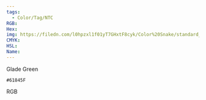 ```yaml
---
tags:
  - Color/Tag/NTC
RGB:
Hex:
img: https://filedn.com/l0hpzxl1f01yT7GHxtF8cyk/Color%20Snake/standard_csv_to_svg//61845F.svg
CMYK:
HSL:
Name:
---
```

Glade Green
```palette
#61845F
```
RGB
